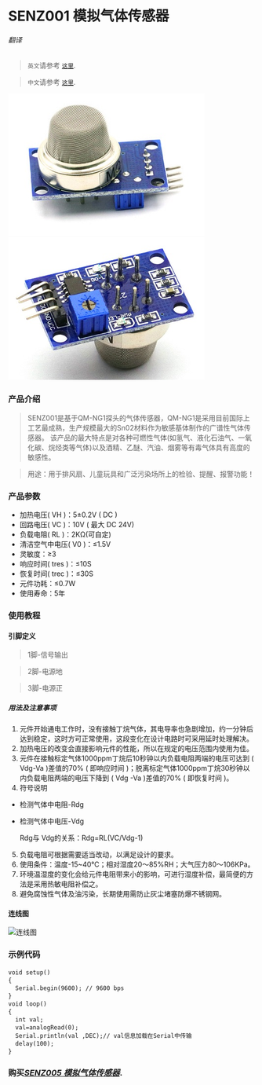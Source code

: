 # SENZ001 模拟气体传感器

###### 翻译

> `英文`请参考 [`这里`](https://github.com/njustcjj/SENZ001-Gas-Sensor/blob/master/README.md).

> `中文`请参考 [`这里`](https://github.com/njustcjj/SENZ001-Gas-Sensor/blob/master/README_CN.md).

![](https://github.com/njustcjj/SENZ001-Gas-Sensor/blob/master/pic/SENZ001_front.jpg "SENZ001") 
![](https://github.com/njustcjj/SENZ001-Gas-Sensor/blob/master/pic/SENZ001_back.jpg "SENZ001") 

### 产品介绍

> SENZ001是基于QM-NG1探头的气体传感器，QM-NG1是采用目前国际上工艺最成熟，生产规模最大的Sn02材料作为敏感基体制作的广谱性气体传感器。
> 该产品的最大特点是对各种可燃性气体(如氢气、液化石油气、一氧化碳、烷烃类等气体)以及酒精、乙醚、汽油、烟雾等有毒气体具有高度的敏感性。
  
> 用途：用于排风扇、儿童玩具和广泛污染场所上的检验、提醒、报警功能！

### 产品参数

* 加热电压( VH )：5±0.2V ( DC )
* 回路电压( VC )：10V ( 最大 DC 24V)
* 负载电阻( RL )：2KΩ(可自定)
* 清洁空气中电压( V0 )：≤1.5V
* 灵敏度：≥3
* 响应时间( tres )：≤10S
* 恢复时间( trec )：≤30S
* 元件功耗：≤0.7W
* 使用寿命：5年

### 使用教程

#### 引脚定义

> 1脚-信号输出

> 2脚-电源地

> 3脚-电源正

##### 用法及注意事项
1. 元件开始通电工作时，没有接触丁烷气体，其电导率也急剧增加，约一分钟后达到稳定，这时方可正常使用，这段变化在设计电路时可采用延时处理解决。
2. 加热电压的改变会直接影响元件的性能，所以在规定的电压范围内使用为佳。
3. 元件在接触标定气体1000ppm丁烷后10秒钟以内负载电阻两端的电压可达到 ( Vdg-Va )差值的70% ( 即响应时间 )；脱离标定气体1000ppm丁烷30秒钟以内负载电阻两端的电压下降到 ( Vdg -Va )差值的70% ( 即恢复时间 )。
4. 符号说明
 * 检测气体中电阻-Rdg
 * 检测气体中电压-Vdg

    Rdg与 Vdg的关系：Rdg=RL(VC/Vdg-1)
5. 负载电阻可根据需要适当改动，以满足设计的要求。
6. 使用条件：温度-15~40℃；相对湿度20～85%RH；大气压力80～106KPa。
7. 环境温湿度的变化会给元件电阻带来小的影响，可进行湿度补偿，最简便的方法是采用热敏电阻补偿之。
8. 避免腐蚀性气体及油污染，长期使用需防止灰尘堵塞防爆不锈钢网。

#### 连线图

![](https://github.com/njustcjj/SENZ001-Gas-Sensor/blob/master/pic/SENZ001.png "连线图") 

### 示例代码

    void setup() 
    { 
      Serial.begin(9600); // 9600 bps
    }
    void loop() 
    {
      int val;
      val=analogRead(0);
      Serial.println(val ,DEC);// val信息加载在Serial中传输
      delay(100);
    }


### 购买[*SENZ005 模拟气体传感器*](https://www.ebay.com/).




